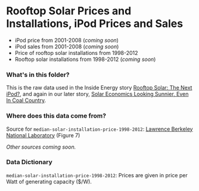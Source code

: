 # Rooftop Solar Prices and Installations, iPod Prices and Sales

* iPod price from 2001-2008 (*coming soon*)
* iPod sales from 2001-2008 (*coming soon*)
* Price of rooftop solar installations from 1998-2012
* Rooftop solar installations from 1998-2012 (*coming soon*)

### What's in this folder?

This is the raw data used in the Inside Energy story [Rooftop Solar: The Next iPod?](http://insideenergy.org/2014/08/22/rooftop-solar-the-next-ipod/), and again in our later story, [Solar Economics Looking Sunnier, Even In Coal Country](http://insideenergy.org/2015/03/03/solar-economics-looking-sunnier-even-in-coal-country/).

### Where does this data come from?

Source for `median-solar-installation-price-1998-2012`: [Lawrence Berkeley National Laboratory](http://emp.lbl.gov/publications/tracking-sun-vi-historical-summary-installed-price-photovoltaics-united-states-1998-201) (Figure 7)

*Other sources coming soon.*

### Data Dictionary

`median-solar-installation-price-1998-2012`: Prices are given in price per Watt of generating capacity ($/W). 